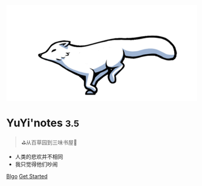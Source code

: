 <!-- _coverpage.md -->

![logo](icon.svg)

# YuYi'notes <small>3.5</small>

> ⛳从百草园到三味书屋📂

- 人类的悲欢并不相同
- 我只觉得他们吵闹

[Blgo](https://www.886a.top)
[Get Started](README.md)